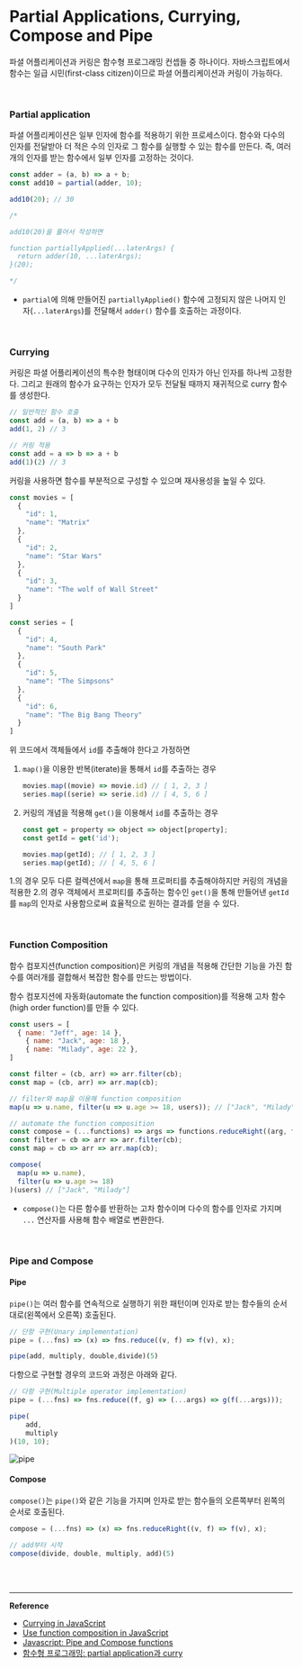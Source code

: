 

# Partial Applications, Currying, Compose and Pipe

파셜 어플리케이션과 커링은 함수형 프로그래밍 컨셉들 중 하나이다. 자바스크립트에서 함수는 일급 시민(first-class citizen)이므로 파셜 어플리케이션과 커링이 가능하다.

<br>

### Partial application

파셜 어플리케이션은 일부 인자에 함수를 적용하기 위한 프로세스이다. 함수와 다수의 인자를 전달받아 더 적은 수의 인자로 그 함수를 실행할 수 있는 함수를 만든다. 즉, 여러개의 인자를 받는 함수에서 일부 인자를 고정하는 것이다.

```javascript
const adder = (a, b) => a + b;
const add10 = partial(adder, 10);

add10(20); // 30

/*

add10(20)을 풀어서 작성하면

function partiallyApplied(...laterArgs) {
  return adder(10, ...laterArgs);
}(20);

*/
```

- `partial`에 의해 만들어진 `partiallyApplied()` 함수에 고정되지 않은 나머지 인자(`...laterArgs`)를 전달해서 `adder()` 함수를 호출하는 과정이다.

<br>

### Currying

커링은 파셜 어플리케이션의 특수한 형태이며 다수의 인자가 아닌 인자를 하나씩 고정한다.  그리고 원래의 함수가 요구하는 인자가 모두 전달될 때까지 재귀적으로 curry 함수를 생성한다.

```javascript
// 일반적인 함수 호출
const add = (a, b) => a + b
add(1, 2) // 3

// 커링 적용
const add = a => b => a + b
add(1)(2) // 3
```

커링을 사용하면 함수를 부분적으로 구성할 수 있으며 재사용성을 높일 수 있다.

```javascript
const movies = [
  {
    "id": 1,
    "name": "Matrix"
  },
  {
    "id": 2,
    "name": "Star Wars"
  },
  {
    "id": 3,
    "name": "The wolf of Wall Street"
  }
]

const series = [
  {
    "id": 4,
    "name": "South Park"
  },
  {
    "id": 5,
    "name": "The Simpsons"
  },
  {
    "id": 6,
    "name": "The Big Bang Theory"
  }
]
```

위 코드에서 객체들에서 `id`를 추출해야 한다고 가정하면

1. `map()`을 이용한 반복(iterate)을 통해서  `id`를 추출하는 경우

   ```javascript
   movies.map((movie) => movie.id) // [ 1, 2, 3 ]
   series.map((serie) => serie.id) // [ 4, 5, 6 ]
   ```

2. 커링의 개념을 적용해 `get()`을 이용해서 `id`를 추출하는 경우

   ```javascript
   const get = property => object => object[property];
   const getId = get('id');
   
   movies.map(getId); // [ 1, 2, 3 ]
   series.map(getId); // [ 4, 5, 6 ]
   ```

1.의 경우 모두 다른 컬렉션에서 `map`을 통해 프로퍼티를 추출해야하지만 커링의 개념을 적용한 2.의 경우 객체에서 프로퍼티를 추출하는 함수인 `get()`을 통해 만들어낸 `getId`를 `map`의 인자로 사용함으로써 효율적으로 원하는 결과를 얻을 수 있다.

<br>

### Function Composition

함수 컴포지션(function composition)은 커링의 개념을 적용해 간단한 기능을 가진 함수를 여러개를 결합해서 복잡한 함수를 만드는 방법이다.

함수 컴포지션에 자동화(automate the function composition)를 적용해 고차 함수(high order function)를 만들 수 있다.

```javascript
const users = [
  { name: "Jeff", age: 14 },
    { name: "Jack", age: 18 }, 
    { name: "Milady", age: 22 },
]

const filter = (cb, arr) => arr.filter(cb);
const map = (cb, arr) => arr.map(cb);

// filter와 map을 이용해 function composition
map(u => u.name, filter(u => u.age >= 18, users)); // ["Jack", "Milady"]

// automate the function composition
const compose = (...functions) => args => functions.reduceRight((arg, fn) => fn(arg), args);
const filter = cb => arr => arr.filter(cb);
const map = cb => arr => arr.map(cb);

compose(
  map(u => u.name),
  filter(u => u.age >= 18)
)(users) // ["Jack", "Milady"]

```

- `compose()`는 다른 함수를 반환하는 고차 함수이며 다수의 함수를 인자로 가지며 `...` 연산자를 사용해 함수 배열로 변환한다.

<br>

### Pipe and Compose

#### Pipe

`pipe()`는 여러 함수를 연속적으로 실행하기 위한 패턴이며 인자로 받는 함수들의 순서대로(왼쪽에서 오른쪽) 호출된다.

```javascript
// 단항 구현(Unary implementation)
pipe = (...fns) => (x) => fns.reduce((v, f) => f(v), x);

pipe(add, multiply, double,divide)(5)
```

다항으로 구현할 경우의 코드와 과정은 아래와 같다.

```javascript
// 다항 구현(Multiple operator implementation)
pipe = (...fns) => fns.reduce((f, g) => (...args) => g(f(...args)));

pipe(
    add,
    multiply
)(10, 10);
```

![pipe](https://i.imgur.com/s17rzwv.png)



#### Compose

`compose()`는 `pipe()`와 같은 기능을 가지며 인자로 받는 함수들의 오른쪽부터 왼쪽의 순서로 호출된다.

```javascript
compose = (...fns) => (x) => fns.reduceRight((v, f) => f(v), x);

// add부터 시작
compose(divide, double, multiply, add)(5)
```

<br>

<br>

------

**Reference**

- [Currying in JavaScript](https://www.codementor.io/@michelre/currying-in-javascript-g6212s8qv)
- [Use function composition in JavaScript](https://www.codementor.io/@michelre/use-function-composition-in-javascript-gkmxos5mj)
- [Javascript: Pipe and Compose functions](https://aparnajoshi.netlify.app/javascript-pipe-and-compose-functions)
- [함수형 프로그래밍: partial application과 curry](https://blog.rhostem.com/posts/2017-04-20-curry-and-partial-application)